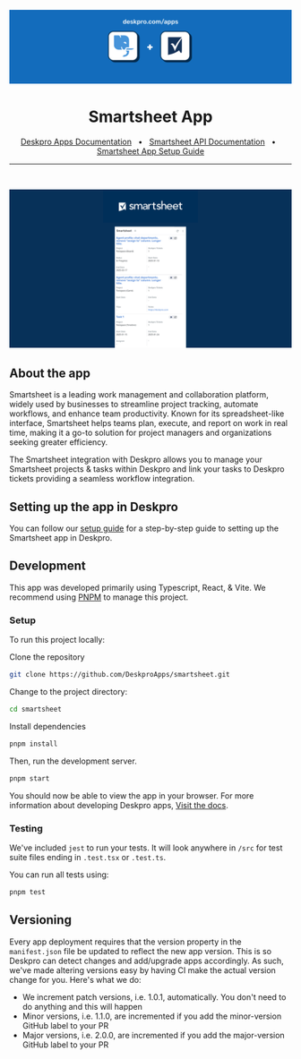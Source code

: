 ![Deskpro and Smartsheet logos](./docs/assets/smartsheet-app-header.jpg)

<div align="center">
  <h1>Smartsheet App</h1>
  <a href="https://support.deskpro.com/ga/guides/developers/anatomy-of-an-app" target="_blank">Deskpro Apps Documentation</a>
  <span>&nbsp;&nbsp;•&nbsp;&nbsp;</span>
  <a href="https://smartsheet.redoc.ly/" target="_blank">Smartsheet API Documentation</a>
  <span>&nbsp;&nbsp;•&nbsp;&nbsp;</span>
  <a href="./SETUP.md" target="_blank">Smartsheet App Setup Guide</a>
  <br />
  <hr />
  <br />
</div>

![Screenshot of the Smartsheet App](./docs/assets/smartsheet-app-screenshot.jpg)

## **About the app**
Smartsheet is a leading work management and collaboration platform, widely used by businesses to streamline project tracking, automate workflows, and enhance team productivity. Known for its spreadsheet-like interface, Smartsheet helps teams plan, execute, and report on work in real time, making it a go-to solution for project managers and organizations seeking greater efficiency.

The Smartsheet integration with Deskpro allows you to manage your Smartsheet projects & tasks within Deskpro and link your tasks to Deskpro tickets providing a seamless workflow integration.

## **Setting up the app in Deskpro**
You can follow our [setup guide](./SETUP.md) for a step-by-step guide to setting up the Smartsheet app in Deskpro.


## **Development**
This app was developed primarily using Typescript, React, & Vite.
We recommend using [PNPM](https://pnpm.io/) to manage this project.

### **Setup**
To run this project locally:

Clone the repository
 ```bash
 git clone https://github.com/DeskproApps/smartsheet.git
   ```
Change to the project directory:

```bash
cd smartsheet
 ```

Install dependencies
```bash
pnpm install
```

Then, run the development server.

```bash
pnpm start
```

You should now be able to view the app in your browser. For more information about developing Deskpro apps, [Visit the docs](https://support.deskpro.com/ga/guides/developers/anatomy-of-an-app).

### **Testing**
We've included `jest` to run your tests. It will look anywhere in `/src` for test suite files ending in `.test.tsx` or `.test.ts`.

You can run all tests using:

```bash
pnpm test
```

## **Versioning**
Every app deployment requires that the version property in the `manifest.json` file be updated to reflect the new app version. This is so Deskpro can detect changes and add/upgrade apps accordingly. As such, we've made altering versions easy by having CI make the actual version change for you. Here's what we do:

* We increment patch versions, i.e. 1.0.1, automatically. You don't need to do anything and this will happen
* Minor versions, i.e. 1.1.0, are incremented if you add the minor-version GitHub label to your PR
* Major versions, i.e. 2.0.0, are incremented if you add the major-version GitHub label to your PR